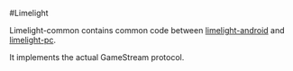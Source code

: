 #Limelight

Limelight-common contains common code between
[limelight-android](https://github.com/limelight-stream/limelight-android) and
[limelight-pc](https://github.com/limelight-stream/limelight-pc).

It implements the actual GameStream protocol.
